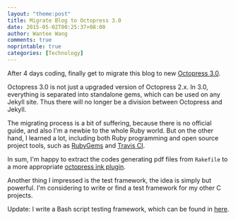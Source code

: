 ```yaml
---
layout: "theme:post"
title: Migrate Blog to Octopress 3.0
date: 2015-05-02T00:25:37+08:00
author: Wantee Wang
comments: true
noprintable: true
categories: [Technology]
---
```



After 4 days coding, finally get to migrate this blog to new [Octopress 3.0](http://octopress.org/2015/01/15/octopress-3.0-is-coming/).

Octopress 3.0 is not just a upgraded version of Octopress 2.x. In 3.0, everything is separated into standalone gems, which can be used on any Jekyll site. Thus there will no longer be a division between Octopress and Jekyll.

The migrating process is a bit of suffering, because there is no official guide, and also I'm a newbie to the whole Ruby world. But on the other hand, I learned a lot, including both Ruby programming and open source project tools, such as [RubyGems](https://rubygems.org/) and [Travis CI](https://travis-ci.org/).

In sum, I'm happy to extract the codes generating pdf files from `Rakefile` to a more appropriate [octopress ink plugin](https://github.com/wantee/octopress-printable).

Another thing I impressed is the test framework, the idea is simply but powerful. I'm considering to write or find a test framework for my other C projects.

Update: I write a Bash script testing framework, which can be found in [here](https://github.com/wantee/shutils.git).
